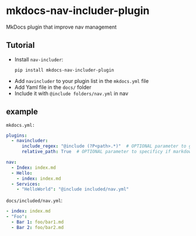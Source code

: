 # mkdocs-nav-includer-plugin
MkDocs plugin that improve nav management

## Tutorial

- Install `nav-includer`:
  ```
  pip install mkdocs-nav-includer-plugin
  ```
- Add `navincluder` to your plugin list in the `mkdocs.yml` file
- Add Yaml file in the `docs/` folder
- Include it with `@include folders/nav.yml` in nav

## example

`mkdocs.yml:`
```yaml
plugins:
  - navincluder:
      include_regex: "@include (?P<path>.*)"  # OPTIONAL parameter to give the regex that match include
      relative_path: True  # OPTIONAL parameter to specificy if markdown file path in included yaml should be relative or not

nav:
  - Index: index.md
  - Hello:
    - index: index.md
  - Services:
    - "HelloWorld": "@include included/nav.yml"
```

`docs/included/nav.yml`:
```yaml
- index: index.md
- "Foo":
  - Bar 1: foo/bar1.md
  - Bar 2: foo/bar2.md
```

